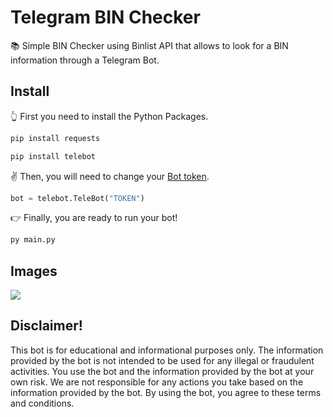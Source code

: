 # Telegram BIN Checker
📚 Simple BIN Checker using Binlist API that allows to look  for a BIN information through a Telegram Bot.

## Install

👆 First you need to install the Python Packages.
```python
pip install requests
```
```python
pip install telebot
```

✌ Then, you will need to change your [Bot token](https://www.siteguarding.com/en/how-to-get-telegram-bot-api-token).
```python
bot = telebot.TeleBot("TOKEN")
```

👉 Finally, you are ready to run your bot!
```python
py main.py
```

## Images

<img src="https://media.discordapp.net/attachments/900587564153577542/1077608911244369942/image.png">

## Disclaimer!
This bot is for educational and informational purposes only. The information provided by the bot is not intended to be used for any illegal or fraudulent activities. You use the bot and the information provided by the bot at your own risk. We are not responsible for any actions you take based on the information provided by the bot. By using the bot, you agree to these terms and conditions.
